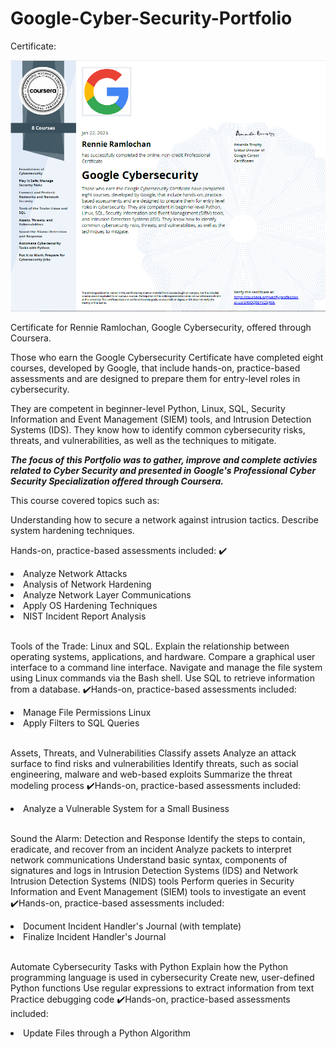 # Google-Cyber-Security-Portfolio
 
Certificate:

<img src="https://github.com/rennier/Google-Cyber-Security-Portfolio/blob/80d8d1b7f215f7af41323f0ce2ba15dc2b72fef0/Google%20Cybersecurity%20Certificate-Rennie%20Ramlochan.png" alt="View certificate for Rennie Ramlochan, Google Cybersecurity, offered through Coursera. Those who earn the Google Cybersecurity Certificate have completed eight courses, developed by Google, that include hands-on, practice-based assessments and are designed to prepare them for entry-level roles in cybersecurity. They are competent in beginner-level Python, Linux, SQL, Security Information and Event Management (SIEM) tools, and Intrusion Detection Systems (IDS). They know how to identify common cybersecurity risks, threats, and vulnerabilities, as well as the techniques to mitigate."/>

Certificate for Rennie Ramlochan, Google Cybersecurity, offered through Coursera. 

Those who earn the Google Cybersecurity Certificate have completed eight courses, developed by Google, that include hands-on, practice-based assessments and are designed to prepare them for entry-level roles in cybersecurity. 

They are competent in beginner-level Python, Linux, SQL, Security Information and Event Management (SIEM) tools, and Intrusion Detection Systems (IDS). They know how to identify common cybersecurity risks, threats, and vulnerabilities, as well as the techniques to mitigate.

***The focus of this Portfolio was to gather, improve and complete activies related to Cyber Security and presented in Google's Professional Cyber Security Specialization offered through Coursera.*** 

This course covered topics such as:

<p>Understanding how to secure a network against intrusion tactics.
Describe system hardening techniques.</p>
 <p> Hands-on, practice-based assessments included:  ✔️</p>
  <li>Analyze Network Attacks</li>
  <li>Analysis of Network Hardening</li>
  <li>Analyze Network Layer Communications</li>
  <li>Apply OS Hardening Techniques</li>
  <li>NIST Incident Report Analysis</li>
  <br></p>

Tools of the Trade: Linux and SQL.
Explain the relationship between operating systems, applications, and hardware.
Compare a graphical user interface to a command line interface.
Navigate and manage the file system using Linux commands via the Bash shell.
Use SQL to retrieve information from a database.
✔️Hands-on, practice-based assessments included:  
 <li>Manage File Permissions Linux</li>
 <li>Apply Filters to SQL Queries</li>
 <br>


Assets, Threats, and Vulnerabilities
Classify assets
Analyze an attack surface to find risks and vulnerabilities
Identify threats, such as social engineering, malware and web-based exploits
Summarize the threat modeling process
✔️Hands-on, practice-based assessments included:  
  <li>Analyze a Vulnerable System for a Small Business</li>
  <br>

Sound the Alarm: Detection and Response
Identify the steps to contain, eradicate, and recover from an incident
Analyze packets to interpret network communications
Understand basic syntax, components of signatures and logs in Intrusion Detection Systems (IDS) and Network Intrusion Detection Systems (NIDS) tools
Perform queries in Security Information and Event Management (SIEM) tools to investigate an event
✔️Hands-on, practice-based assessments included:  
  <li>Document Incident Handler's Journal (with template)</li>
  <li>Finalize Incident Handler's Journal</li>
  <br>


Automate Cybersecurity Tasks with Python
Explain how the Python programming language is used in cybersecurity
Create new, user-defined Python functions
Use regular expressions to extract information from text
Practice debugging code
✔️Hands-on, practice-based assessments included:  
  <li>Update Files through a Python Algorithm</li>
  <br>

